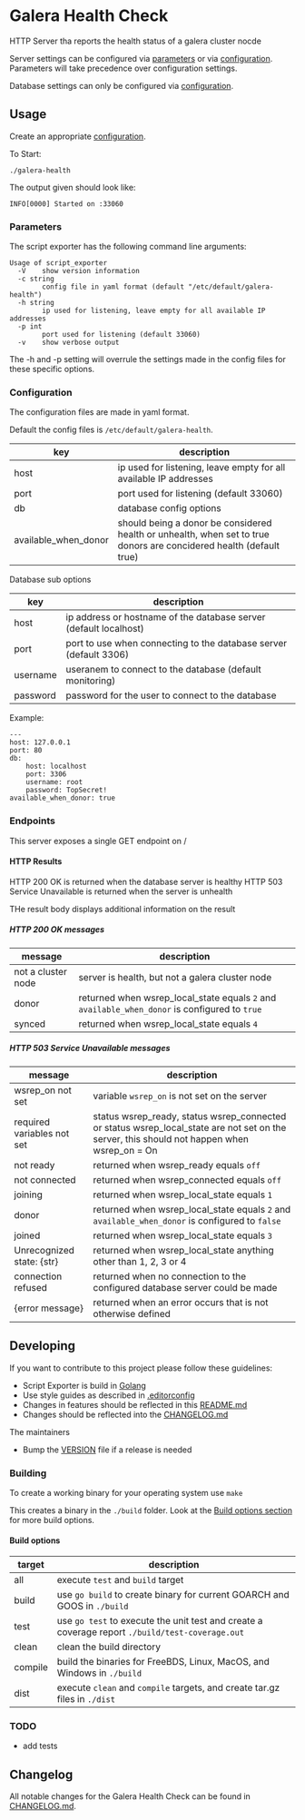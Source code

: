 # Galera Health Check

HTTP Server tha reports the health status of a galera cluster nocde

Server settings can be configured via [parameters](#Parameters) or via [configuration](#Configuration). Parameters will take precedence over configuration settings.

Database settings can only be configured via [configuration](#Configuration).

## Usage

Create an appropriate [configuration](#Configuration).

To Start:
```
./galera-health
```

The output given should look like:

```
INFO[0000] Started on :33060
```

### Parameters

The script exporter has the following command line arguments:

```
Usage of script_exporter
  -V	show version information
  -c string
    	config file in yaml format (default "/etc/default/galera-health")
  -h string
    	ip used for listening, leave empty for all available IP addresses
  -p int
    	port used for listening (default 33060)
  -v	show verbose output
```

The -h and -p setting will overrule the settings made in the config files for these specific options.

### Configuration
The configuration files are made in yaml format.

Default the config files is `/etc/default/galera-health`.

key                  | description
---------------------|----------
host                 | ip used for listening, leave empty for all available IP addresses
port                 | port used for listening (default 33060)
db                   | database config options
available_when_donor | should being a donor be considered health or unhealth, when set to true donors are concidered health (default true)

Database sub options

key      | description
---------|----------
host     | ip address or hostname of the database server (default localhost)
port     | port to use when connecting to the database server (default 3306)
username | useranem to connect to the database (default monitoring)
password | password for the user to connect to the database

Example:

```
---
host: 127.0.0.1
port: 80
db:
    host: localhost
    port: 3306
    username: root
    password: TopSecret!
available_when_donor: true
```

### Endpoints

This server exposes a single GET endpoint on /

#### HTTP Results

HTTP 200 OK is returned when the database server is healthy
HTTP 503 Service Unavailable is returned when the server is unhealth

THe result body displays additional information on the result

##### HTTP 200 OK messages

message      | description
-----------------------|----------
not a cluster node     | server is health, but not a galera cluster node
donor                  | returned when wsrep_local_state equals `2` and `available_when_donor` is configured to `true`
synced                 | returned when wsrep_local_state equals `4`

##### HTTP 503 Service Unavailable messages

message      | description
--------------------------------|----------
wsrep_on not set                | variable `wsrep_on` is not set on the server
required variables not set      | status wsrep_ready, status wsrep_connected or status wsrep_local_state are not set on the server, this should not happen when wsrep_on = On
not ready                       | returned when wsrep_ready equals `off`
not connected                   | returned when wsrep_connected equals `off`
joining                         | returned when wsrep_local_state equals `1`
donor                           | returned when wsrep_local_state equals `2` and `available_when_donor` is configured to `false`
joined                          | returned when wsrep_local_state equals `3`
Unrecognized state: {str}       | returned when wsrep_local_state anything other than 1, 2, 3 or 4
connection refused              | returned when no connection to the configured database server could be made
{error message}                 | returned when an error occurs that is not otherwise defined

## Developing

If you want to contribute to this project please follow these guidelines:

- Script Exporter is build in [Golang](https://golang.org/)
- Use style guides as described in [.editorconfig](.editorconfig)
- Changes in features should be reflected in this [README.md](README.md)
- Changes should be reflected into the [CHANGELOG.md](CHANGELOG.md)

The maintainers
- Bump the [VERSION](VERSION) file if a release is needed

### Building

To create a working binary for your operating system use `make`

This creates a binary in the `./build` folder. Look at the [Build options section](#Build%20options) for more build options.

#### Build options

target  | description
--------|------------
all     | execute `test` and `build` target
build   | use `go build` to create binary for current GOARCH and GOOS in `./build`
test    | use `go test` to execute the unit test and create a coverage report `./build/test-coverage.out`
clean   | clean the build directory
compile | build the binaries for FreeBDS, Linux, MacOS, and Windows in `./build`
dist    | execute `clean` and `compile` targets, and create tar.gz files in `./dist`

### TODO

- add tests

## Changelog

All notable changes for the Galera Health Check can be found in [CHANGELOG.md](CHANGELOG.md).
